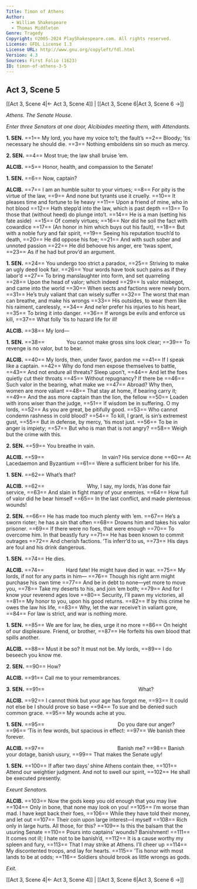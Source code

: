 ```yaml
---
Title: Timon of Athens
Author: 
  - William Shakespeare
  - Thomas Middleton
Genre: Tragedy
Copyright: ©2005-2024 PlayShakespeare.com. All rights reserved.
License: GFDL License 1.3
License URL: http://www.gnu.org/copyleft/fdl.html
Version: 4.3
Sources: First Folio (1623)
ID: timon-of-athens-3-5
---
```


## Act 3, Scene 5
[[Act 3, Scene 4|← Act 3, Scene 4]] | [[Act 3, Scene 6|Act 3, Scene 6 →]]

*Athens. The Senate House.*

*Enter three Senators at one door, Alcibiades meeting them, with Attendants.*

**1. SEN.**
==1== My lord, you have my voice to’t; the fault’s
==2== Bloody; ’tis necessary he should die.
==3== Nothing emboldens sin so much as mercy.

**2. SEN.**
==4== Most true; the law shall bruise ’em.

**ALCIB.**
==5== Honor, health, and compassion to the Senate!

**1. SEN.**
==6== Now, captain?

**ALCIB.**
==7== I am an humble suitor to your virtues;
==8== For pity is the virtue of the law,
==9== And none but tyrants use it cruelly.
==10== It pleases time and fortune to lie heavy
==11== Upon a friend of mine, who in hot blood
==12== Hath stepp’d into the law, which is past depth
==13== To those that (without heed) do plunge into’t.
==14== He is a man (setting his fate aside) 
==15== Of comely virtues;
==16== Nor did he soil the fact with cowardice
==17== (An honor in him which buys out his fault),
==18== But with a noble fury and fair spirit,
==19== Seeing his reputation touch’d to death,
==20== He did oppose his foe;
==21== And with such sober and unnoted passion
==22== He did behoove his anger, ere ’twas spent,
==23== As if he had but prov’d an argument.

**1. SEN.**
==24== You undergo too strict a paradox,
==25== Striving to make an ugly deed look fair.
==26== Your words have took such pains as if they labor’d
==27== To bring manslaughter into form, and set quarreling
==28== Upon the head of valor; which indeed
==29== Is valor misbegot, and came into the world
==30== When sects and factions were newly born.
==31== He’s truly valiant that can wisely suffer
==32== The worst that man can breathe, and make his wrongs
==33== His outsides, to wear them like his raiment, carelessly,
==34== And ne’er prefer his injuries to his heart,
==35== To bring it into danger.
==36== If wrongs be evils and enforce us kill,
==37== What folly ’tis to hazard life for ill!

**ALCIB.**
==38== My lord⁠—

**1. SEN.**
==38==     You cannot make gross sins look clear;
==39== To revenge is no valor, but to bear.

**ALCIB.**
==40== My lords, then, under favor, pardon me
==41== If I speak like a captain.
==42== Why do fond men expose themselves to battle,
==43== And not endure all threats? Sleep upon’t,
==44== And let the foes quietly cut their throats
==45== Without repugnancy? If there be
==46== Such valor in the bearing, what make we
==47== Abroad? Why then, women are more valiant
==48== That stay at home, if bearing carry it;
==49== And the ass more captain than the lion, the fellow
==50== Loaden with irons wiser than the judge,
==51== If wisdom be in suffering. O my lords,
==52== As you are great, be pitifully good.
==53== Who cannot condemn rashness in cold blood?
==54== To kill, I grant, is sin’s extremest gust,
==55== But in defense, by mercy, ’tis most just.
==56== To be in anger is impiety;
==57== But who is man that is not angry?
==58== Weigh but the crime with this.

**2. SEN.**
==59== You breathe in vain.

**ALCIB.**
==59==            In vain? His service done
==60== At Lacedaemon and Byzantium
==61== Were a sufficient briber for his life.

**1. SEN.**
==62== What’s that?

**ALCIB.**
==62==         Why, I say, my lords, h’as done fair service,
==63== And slain in fight many of your enemies.
==64== How full of valor did he bear himself
==65== In the last conflict, and made plenteous wounds!

**2. SEN.**
==66== He has made too much plenty with ’em.
==67== He’s a sworn rioter; he has a sin that often
==68== Drowns him and takes his valor prisoner.
==69== If there were no foes, that were enough
==70== To overcome him. In that beastly fury
==71== He has been known to commit outrages
==72== And cherish factions. ’Tis inferr’d to us,
==73== His days are foul and his drink dangerous.

**1. SEN.**
==74== He dies.

**ALCIB.**
==74==     Hard fate! He might have died in war.
==75== My lords, if not for any parts in him⁠—
==76== Though his right arm might purchase his own time
==77== And be in debt to none—yet more to move you,
==78== Take my deserts to his, and join ’em both;
==79== And for I know your reverend ages love
==80== Security, I’ll pawn my victories, all
==81== My honor to you, upon his good returns.
==82== If by this crime he owes the law his life,
==83== Why, let the war receive’t in valiant gore,
==84== For law is strict, and war is nothing more.

**1. SEN.**
==85== We are for law, he dies, urge it no more
==86== On height of our displeasure. Friend, or brother,
==87== He forfeits his own blood that spills another.

**ALCIB.**
==88== Must it be so? It must not be. My lords,
==89== I do beseech you know me.

**2. SEN.**
==90== How?

**ALCIB.**
==91== Call me to your remembrances.

**3. SEN.**
==91==                   What?

**ALCIB.**
==92== I cannot think but your age has forgot me,
==93== It could not else be I should prove so base
==94== To sue and be denied such common grace.
==95== My wounds ache at you.

**1. SEN.**
==95==               Do you dare our anger?
==96== ’Tis in few words, but spacious in effect:
==97== We banish thee forever.

**ALCIB.**
==97==               Banish me?
==98== Banish your dotage, banish usury,
==99== That makes the Senate ugly!

**1. SEN.**
==100== If after two days’ shine Athens contain thee,
==101== Attend our weightier judgment. And not to swell our spirit,
==102== He shall be executed presently.

*Exeunt Senators.*

**ALCIB.**
==103== Now the gods keep you old enough that you may live
==104== Only in bone, that none may look on you!
==105== I’m worse than mad. I have kept back their foes,
==106== While they have told their money, and let out
==107== Their coin upon large interest—I myself
==108== Rich only in large hurts. All those, for this?
==109== Is this the balsam that the usuring Senate
==110== Pours into captains’ wounds? Banishment!
==111== It comes not ill; I hate not to be banish’d,
==112== It is a cause worthy my spleen and fury,
==113== That I may strike at Athens. I’ll cheer up
==114== My discontented troops, and lay for hearts.
==115== ’Tis honor with most lands to be at odds;
==116== Soldiers should brook as little wrongs as gods.

*Exit.*

[[Act 3, Scene 4|← Act 3, Scene 4]] | [[Act 3, Scene 6|Act 3, Scene 6 →]]